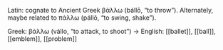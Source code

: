  Latin: cognate to Ancient Greek βάλλω (bállō, “to throw”). Alternately, maybe related to πάλλω (pállō, “to swing, shake”).
 
Greek: βάλλω (vállo, “to attack, to shoot”) -> English: [[ballet]], [[ball]], [[emblem]], [[problem]]